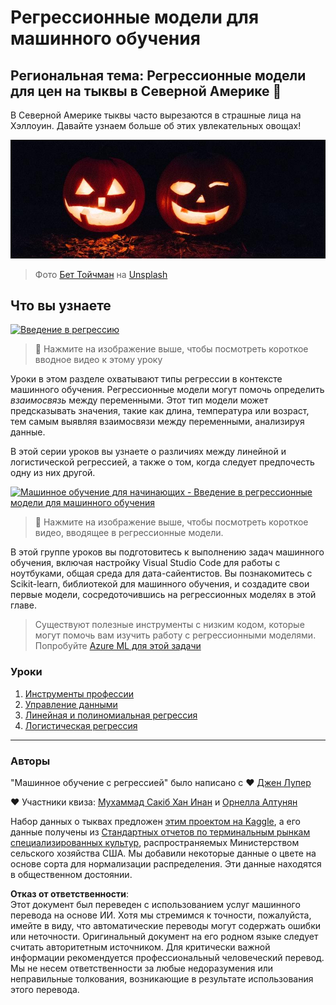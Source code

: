 # Регрессионные модели для машинного обучения
## Региональная тема: Регрессионные модели для цен на тыквы в Северной Америке 🎃

В Северной Америке тыквы часто вырезаются в страшные лица на Хэллоуин. Давайте узнаем больше об этих увлекательных овощах!

![jack-o-lanterns](../../../translated_images/jack-o-lanterns.181c661a9212457d7756f37219f660f1358af27554d856e5a991f16b4e15337c.ru.jpg)
> Фото <a href="https://unsplash.com/@teutschmann?utm_source=unsplash&utm_medium=referral&utm_content=creditCopyText">Бет Тойчман</a> на <a href="https://unsplash.com/s/photos/jack-o-lanterns?utm_source=unsplash&utm_medium=referral&utm_content=creditCopyText">Unsplash</a>
  
## Что вы узнаете

[![Введение в регрессию](https://img.youtube.com/vi/5QnJtDad4iQ/0.jpg)](https://youtu.be/5QnJtDad4iQ "Видео введение в регрессию - нажмите, чтобы посмотреть!")
> 🎥 Нажмите на изображение выше, чтобы посмотреть короткое вводное видео к этому уроку

Уроки в этом разделе охватывают типы регрессии в контексте машинного обучения. Регрессионные модели могут помочь определить _взаимосвязь_ между переменными. Этот тип модели может предсказывать значения, такие как длина, температура или возраст, тем самым выявляя взаимосвязи между переменными, анализируя данные.

В этой серии уроков вы узнаете о различиях между линейной и логистической регрессией, а также о том, когда следует предпочесть одну из них другой.

[![Машинное обучение для начинающих - Введение в регрессионные модели для машинного обучения](https://img.youtube.com/vi/XA3OaoW86R8/0.jpg)](https://youtu.be/XA3OaoW86R8 "Машинное обучение для начинающих - Введение в регрессионные модели для машинного обучения")

> 🎥 Нажмите на изображение выше, чтобы посмотреть короткое видео, вводящее в регрессионные модели.

В этой группе уроков вы подготовитесь к выполнению задач машинного обучения, включая настройку Visual Studio Code для работы с ноутбуками, общая среда для дата-сайентистов. Вы познакомитесь с Scikit-learn, библиотекой для машинного обучения, и создадите свои первые модели, сосредоточившись на регрессионных моделях в этой главе.

> Существуют полезные инструменты с низким кодом, которые могут помочь вам изучить работу с регрессионными моделями. Попробуйте [Azure ML для этой задачи](https://docs.microsoft.com/learn/modules/create-regression-model-azure-machine-learning-designer/?WT.mc_id=academic-77952-leestott)

### Уроки

1. [Инструменты профессии](1-Tools/README.md)
2. [Управление данными](2-Data/README.md)
3. [Линейная и полиномиальная регрессия](3-Linear/README.md)
4. [Логистическая регрессия](4-Logistic/README.md)

---
### Авторы

"Машинное обучение с регрессией" было написано с ♥️ [Джен Лупер](https://twitter.com/jenlooper)

♥️ Участники квиза: [Мухаммад Сакіб Хан Инан](https://twitter.com/Sakibinan) и [Орнелла Алтунян](https://twitter.com/ornelladotcom)

Набор данных о тыквах предложен [этим проектом на Kaggle](https://www.kaggle.com/usda/a-year-of-pumpkin-prices), а его данные получены из [Стандартных отчетов по терминальным рынкам специализированных культур](https://www.marketnews.usda.gov/mnp/fv-report-config-step1?type=termPrice), распространяемых Министерством сельского хозяйства США. Мы добавили некоторые данные о цвете на основе сорта для нормализации распределения. Эти данные находятся в общественном достоянии.

**Отказ от ответственности**:  
Этот документ был переведен с использованием услуг машинного перевода на основе ИИ. Хотя мы стремимся к точности, пожалуйста, имейте в виду, что автоматические переводы могут содержать ошибки или неточности. Оригинальный документ на его родном языке следует считать авторитетным источником. Для критически важной информации рекомендуется профессиональный человеческий перевод. Мы не несем ответственности за любые недоразумения или неправильные толкования, возникающие в результате использования этого перевода.